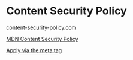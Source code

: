 # Content Security Policy

[content-security-policy.com](https://content-security-policy.com/)

[MDN Content Security Policy](https://developer.mozilla.org/en-US/docs/Web/HTTP/CSP)

[Apply via the meta tag](https://content-security-policy.com/examples/meta/)
